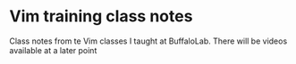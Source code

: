 Vim training class notes
===========

Class notes from te Vim classes I taught at BuffaloLab. There will be videos available at a later point
